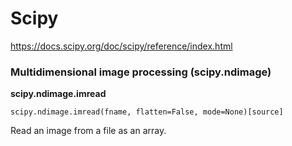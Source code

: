 # Scipy

https://docs.scipy.org/doc/scipy/reference/index.html
### Multidimensional image processing (scipy.ndimage)
**scipy.ndimage.imread**


```
scipy.ndimage.imread(fname, flatten=False, mode=None)[source]
```


Read an image from a file as an array.








